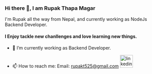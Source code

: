 ### Hi there :wave:, I am Rupak Thapa Magar
I'm Rupak all the way from Nepal, and currently working as NodeJs Backend Developer.
#### I Enjoy tackle new chanllenges and love learning new things.
- :seedling: I’m currently working as Backend Developer.
<!-- - :information_desk_person:: portfolio: https://utsabaryal.com.np/ -->
- :mailbox: How to reach me: Email: rupakt525@gmail.com
[<img src='https://cdn.jsdelivr.net/npm/simple-icons@3.0.1/icons/linkedin.svg' alt='linkedin' height='40'>](https://www.linkedin.com/in/rupak-thapa-magar-8079951b3/)  

